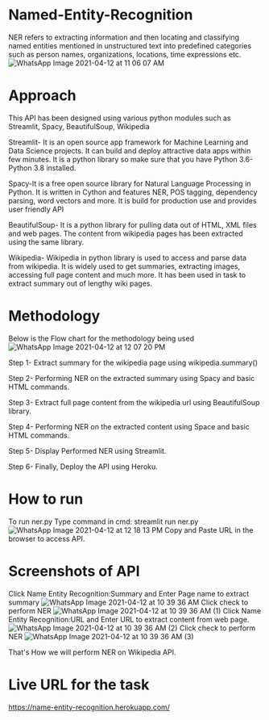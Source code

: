 # Named-Entity-Recognition
NER refers to extracting information and then locating and classifying named entities mentioned in unstructured text into predefined categories such as person names, organizations, locations, time expressions etc.
![WhatsApp Image 2021-04-12 at 11 06 07 AM](https://user-images.githubusercontent.com/57134054/114345368-2fcc4480-9b7f-11eb-8c28-905db34ec852.jpeg)

# Approach
This API has been designed using various python modules such as Streamlit, Spacy, BeautifulSoup, Wikipedia

Streamlit- It is an open source app framework for Machine Learning and Data Science projects. It can build and deploy attractive data apps within few minutes. It is a python library so make sure that you have Python 3.6-Python 3.8 installed.

Spacy-It is a free open source library for Natural Language Processing in Python. It is written in Cython and features NER, POS tagging, dependency parsing, word vectors and more. It is build for production use and provides user friendly API

BeautifulSoup- It is a python library for pulling data out of HTML, XML files and web pages. The content from wikipedia pages has been extracted using the same library.

Wikipedia- Wikipedia in python library is used to access and parse data from wikipedia. It is widely used to get summaries, extracting images, accessing full page content and much more. It has been used in task to extract summary out of lengthy wiki pages.

# Methodology
Below is the Flow chart for the methodology being used
![WhatsApp Image 2021-04-12 at 12 07 20 PM](https://user-images.githubusercontent.com/57134054/114351030-acfbb780-9b87-11eb-8be1-14c0bcff693f.jpeg)

Step 1- Extract summary for the wikipedia page using wikipedia.summary()

Step 2- Performing NER on the extracted summary using Spacy and basic HTML commands.

Step 3- Extract full page content from the wikipedia url using BeautifulSoup library.

Step 4- Performing NER on the extracted content using Space and basic HTML commands.

Step 5- Display Performed NER using Streamlit.

Step 6- Finally, Deploy the API using Heroku.

# How to run
To run ner.py
Type command in cmd: streamlit run ner.py
![WhatsApp Image 2021-04-12 at 12 18 13 PM](https://user-images.githubusercontent.com/57134054/114352179-2f38ab80-9b89-11eb-88bc-78a6311b07ad.jpeg)
Copy and Paste URL in the browser to access API.
# Screenshots of API
Click Name Entity Recognition:Summary and Enter Page name to extract summary
![WhatsApp Image 2021-04-12 at 10 39 36 AM](https://user-images.githubusercontent.com/57134054/114352447-8179cc80-9b89-11eb-8051-272f9faa10df.jpeg)
Click check to perform NER
![WhatsApp Image 2021-04-12 at 10 39 36 AM (1)](https://user-images.githubusercontent.com/57134054/114352820-eaf9db00-9b89-11eb-8d27-0b94b2ab1659.jpeg)
Click  Name Entity Recognition:URL and Enter URL to extract content from web page.
![WhatsApp Image 2021-04-12 at 10 39 36 AM (2)](https://user-images.githubusercontent.com/57134054/114352937-18468900-9b8a-11eb-94aa-e6a04522c8c6.jpeg)
Click check to perform NER
![WhatsApp Image 2021-04-12 at 10 39 36 AM (3)](https://user-images.githubusercontent.com/57134054/114353000-27c5d200-9b8a-11eb-9969-96b3b8455a68.jpeg)

That's How we will perform NER on Wikipedia API.

# Live URL for the task

https://name-entity-recognition.herokuapp.com/


